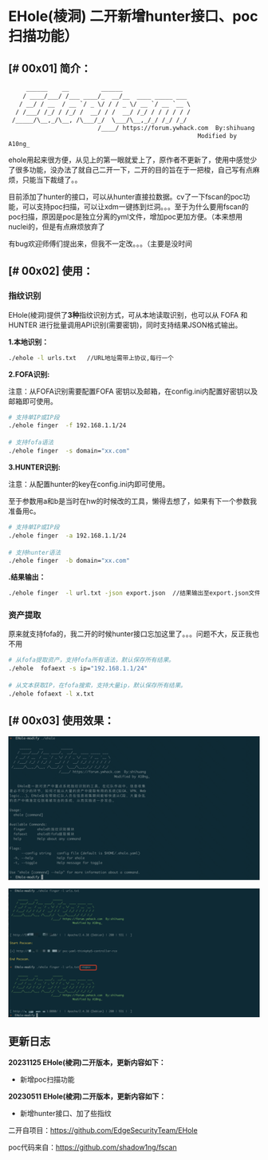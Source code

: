 # EHole(棱洞) 二开新增hunter接口、poc扫描功能）



## [# 00x01] 简介：

```
     ______    __         ______                 
    / ____/___/ /___ ____/_  __/__  ____ _____ ___ 
   / __/ / __  / __ `/ _ \/ / / _ \/ __ `/ __ `__ \
  / /___/ /_/ / /_/ /  __/ / /  __/ /_/ / / / / / /
 /_____/\__,_/\__, /\___/_/  \___/\__,_/_/ /_/ /_/ 
                         /____/ https://forum.ywhack.com  By:shihuang
                                                     Modified by A10ng_
```

ehole用起来很方便，从见上的第一眼就爱上了，原作者不更新了，使用中感觉少了很多功能，没办法了就自己二开一下，二开的目的旨在于一把梭，自己写有点麻烦，只能当下裁缝了。。

目前添加了hunter的接口，可以从hunter直接拉数据。cv了一下fscan的poc功能，可以支持poc扫描，可以让xdm一键拣到烂洞。。。至于为什么要用fscan的poc扫描，原因是poc是独立分离的yml文件，增加poc更加方便。（本来想用nuclei的，但是有点麻烦放弃了

有bug欢迎师傅们提出来，但我不一定改。。。（主要是没时间



## [# 00x02] 使用：

### 指纹识别

EHole(棱洞)提供了**3种**指纹识别方式，可从本地读取识别，也可以从 FOFA 和 HUNTER 进行批量调用API识别(需要密钥)，同时支持结果JSON格式输出。

**1.本地识别：**

```bash
./ehole -l urls.txt   //URL地址需带上协议,每行一个
```

**2.FOFA识别:**

注意：从FOFA识别需要配置FOFA 密钥以及邮箱，在config.ini内配置好密钥以及邮箱即可使用。

```bash
# 支持单IP或IP段
./ehole finger  -f 192.168.1.1/24  

# 支持fofa语法
./ehole finger  -s domain="xx.com"
```
**3.HUNTER识别:**

注意：从配置hunter的key在config.ini内即可使用。

至于参数用a和b是当时在hw的时候改的工具，懒得去想了，如果有下一个参数我准备用c。
```bash
# 支持单IP或IP段
./ehole finger  -a 192.168.1.1/24  

# 支持hunter语法
./ehole finger  -b domain="xx.com"
```

**.结果输出：**

```bash
./ehole finger  -l url.txt -json export.json  //结果输出至export.json文件
```
### 资产提取

原来就支持fofa的，我二开的时候hunter接口忘加这里了。。。问题不大，反正我也不用
```bash
# 从fofa提取资产，支持fofa所有语法，默认保存所有结果。
./ehole  fofaext -s ip="192.168.1.1/24"

# 从文本获取IP，在fofa搜索，支持大量ip，默认保存所有结果。
./ehole fofaext -l x.txt
```




## [# 00x03] 使用效果：

![-w1325](images/31125-234824.png)

![-w1325](images/11055.jpg)

## 更新日志

**20231125 EHole(棱洞)二开版本，更新内容如下：**


* 新增poc扫描功能


**20230511 EHole(棱洞)二开版本，更新内容如下：**

* 新增hunter接口、加了些指纹


二开自项目：https://github.com/EdgeSecurityTeam/EHole

poc代码来自：https://github.com/shadow1ng/fscan
